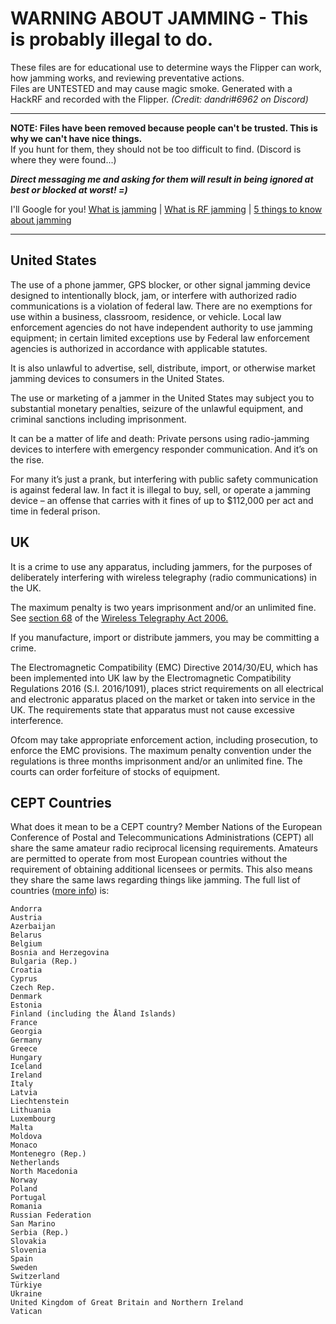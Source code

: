 # WARNING ABOUT JAMMING - This is probably illegal to do.

 These files are for educational use to determine ways the Flipper can work, how jamming works, and reviewing preventative actions.<br>
Files are UNTESTED and may cause magic smoke. Generated with a HackRF and recorded with the Flipper. *(Credit: dandri#6962 on Discord)*

-----

**NOTE: Files have been removed because people can't be trusted. This is why we can't have nice things.**<br>
If you hunt for them, they should not be too difficult to find. (Discord is where they were found...)<br>

***Direct messaging me and asking for them will result in being ignored at best or blocked at worst! =)***

I'll Google for you! [What is jamming](https://en.wikipedia.org/wiki/Radio_jamming) | [What is RF jamming](https://getsafeandsound.com/2018/07/rf-jamming/) | [5 things to know about jamming](https://phantom-technologies.com/rf-jamming-equipment/)

-----

## United States

The use of a phone jammer, GPS blocker, or other signal jamming device designed to intentionally block, jam, or interfere with authorized radio communications is a violation of federal law.  There are no exemptions for use within a business, classroom, residence, or vehicle. Local law enforcement agencies do not have independent authority to use jamming equipment; in certain limited exceptions use by Federal law enforcement agencies is authorized in accordance with applicable statutes.

It is also unlawful to advertise, sell, distribute, import, or otherwise market jamming devices to consumers in the United States.

The use or marketing of a jammer in the United States may subject you to substantial monetary penalties, seizure of the unlawful equipment, and criminal sanctions including imprisonment.

It can be a matter of life and death: Private persons using radio-jamming devices to interfere with emergency responder communication. And it’s on the rise.

For many it’s just a prank, but interfering with public safety communication is against federal law. In fact it is illegal to buy, sell, or operate a jamming device – an offense that carries with it fines of up to $112,000 per act and time in federal prison.

## UK

It is a crime to use any apparatus, including jammers, for the purposes of deliberately interfering with wireless telegraphy (radio communications) in the UK. 

The maximum penalty is two years imprisonment and/or an unlimited fine. See [section 68](https://www.legislation.gov.uk/ukpga/2006/36/section/68) of the [Wireless Telegraphy Act 2006.](https://www.legislation.gov.uk/ukpga/2006/36/contents)

If you manufacture, import or distribute jammers, you may be committing a crime. 

The Electromagnetic Compatibility (EMC) Directive 2014/30/EU, which has been implemented into UK law by the Electromagnetic Compatibility Regulations 2016 (S.I. 2016/1091), places strict requirements on all electrical and electronic apparatus placed on the market or taken into service in the UK. The requirements state that apparatus must not cause excessive interference.

Ofcom may take appropriate enforcement action, including prosecution, to enforce the EMC provisions. The maximum penalty convention under the regulations is three months imprisonment and/or an unlimited fine. The courts can order forfeiture of stocks of equipment.

## CEPT Countries

What does it mean to be a CEPT country? Member Nations of the European Conference of Postal and Telecommunications Administrations (CEPT) all share the same amateur radio reciprocal licensing requirements. Amateurs are permitted to operate from most European countries without the requirement of obtaining additional licensees or permits. This also means they share the same laws regarding things like jamming. The full list of countries ([more info](https://www.ero.dk/588adab6-30ee-4724-ba3a-33be7909832e.W5Doc?frames=no&mid=0A27BE3B-3BBD-45BB-8569-BE6C35C74159&)) is:

```Albania
Andorra
Austria
Azerbaijan
Belarus
Belgium
Bosnia and Herzegovina
Bulgaria (Rep.)
Croatia
Cyprus
Czech Rep.
Denmark
Estonia
Finland (including the Åland Islands)
France
Georgia
Germany
Greece
Hungary
Iceland
Ireland
Italy
Latvia
Liechtenstein
Lithuania
Luxembourg
Malta
Moldova
Monaco
Montenegro (Rep.)
Netherlands
North Macedonia
Norway
Poland
Portugal
Romania
Russian Federation
San Marino
Serbia (Rep.)
Slovakia
Slovenia
Spain
Sweden
Switzerland
Türkiye
Ukraine
United Kingdom of Great Britain and Northern Ireland
Vatican
```
